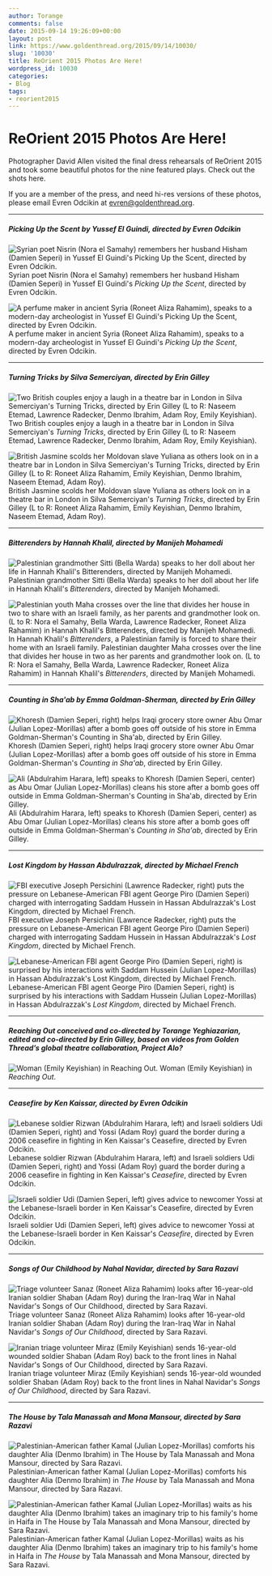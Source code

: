 ```yaml
---
author: Torange
comments: false
date: 2015-09-14 19:26:09+00:00
layout: post
link: https://www.goldenthread.org/2015/09/14/10030/
slug: '10030'
title: ReOrient 2015 Photos Are Here!
wordpress_id: 10030
categories:
- Blog
tags:
- reorient2015
---
```


# **ReOrient 2015 Photos Are Here!**



Photographer David Allen visited the final dress rehearsals of ReOrient 2015 and took some beautiful photos for the nine featured plays. Check out the shots here.
<!-- more -->
If you are a member of the press, and need hi-res versions of these photos, please email Evren Odcikin at [evren@goldenthread.org](mailto:evren@goldenthread.org).



* * *




##### **_Picking Up the Scent_ by Yussef El Guindi, directed by Evren Odcikin**


![Syrian poet Nisrin (Nora el Samahy) remembers her husband Hisham (Damien Seperi) in Yussef El Guindi's Picking Up the Scent, directed by Evren Odcikin.](https://www.goldenthread.org/wp-content/uploads/2015/09/ReOrient2015_01.png) 
Syrian poet Nisrin (Nora el Samahy) remembers her husband Hisham (Damien Seperi) in Yussef El Guindi's _Picking Up the Scent_, directed by Evren Odcikin.

![A perfume maker in ancient Syria (Roneet Aliza Rahamim), speaks to a modern-day archeologist in Yussef El Guindi's Picking Up the Scent, directed by Evren Odcikin.](https://www.goldenthread.org/wp-content/uploads/2015/09/ReOrient2015_03.png) 
A perfume maker in ancient Syria (Roneet Aliza Rahamim), speaks to a modern-day archeologist in Yussef El Guindi's _Picking Up the Scent_, directed by Evren Odcikin.
  



* * *





##### **_Turning Tricks_ by Silva Semerciyan, directed by Erin Gilley**


![Two British couples enjoy a laugh in a theatre bar in London in Silva Semerciyan's Turning Tricks, directed by Erin Gilley (L to R: Naseem Etemad, Lawrence Radecker, Denmo Ibrahim, Adam Roy, Emily Keyishian).](https://www.goldenthread.org/wp-content/uploads/2015/09/ReOrient2015_02.png) 
Two British couples enjoy a laugh in a theatre bar in London in Silva Semerciyan's _Turning Tricks_, directed by Erin Gilley (L to R: Naseem Etemad, Lawrence Radecker, Denmo Ibrahim, Adam Roy, Emily Keyishian).

![British Jasmine scolds her Moldovan slave Yuliana as others look on in a theatre bar in London in Silva Semerciyan's Turning Tricks, directed by Erin Gilley (L to R: Roneet Aliza Rahamim, Emily Keyishian, Denmo Ibrahim, Naseem Etemad, Adam Roy).](https://www.goldenthread.org/wp-content/uploads/2015/09/ReOrient2015_08.png) 
British Jasmine scolds her Moldovan slave Yuliana as others look on in a theatre bar in London in Silva Semerciyan's _Turning Tricks_, directed by Erin Gilley (L to R: Roneet Aliza Rahamim, Emily Keyishian, Denmo Ibrahim, Naseem Etemad, Adam Roy).
  



* * *





##### **_Bitterenders_ by Hannah Khalil, directed by Manijeh Mohamedi**


![Palestinian grandmother Sitti (Bella Warda) speaks to her doll about her life in Hannah Khalil's Bitterenders, directed by Manijeh Mohamedi.](https://www.goldenthread.org/wp-content/uploads/2015/09/ReOrient2015_06.png) 
Palestinian grandmother Sitti (Bella Warda) speaks to her doll about her life in Hannah Khalil's _Bitterenders_, directed by Manijeh Mohamedi.

![Palestinian youth Maha crosses over the line that divides her house in two to share with an Israeli family, as her parents and grandmother look on. (L to R: Nora el Samahy, Bella Warda, Lawrence Radecker, Roneet Aliza Rahamim) in Hannah Khalil's Bitterenders, directed by Manijeh Mohamedi.](https://www.goldenthread.org/wp-content/uploads/2015/09/ReOrient2015_07.png)
In Hannah Khalil's _Bitterenders_, a Palestinian family is forced to share their home with an Israeli family. Palestinian daughter Maha crosses over the line that divides her house in two as her parents and grandmother look on. (L to R: Nora el Samahy, Bella Warda, Lawrence Radecker, Roneet Aliza Rahamim) in Hannah Khalil's _Bitterenders_, directed by Manijeh Mohamedi.
  



* * *





##### **_Counting in Sha'ab_ by Emma Goldman-Sherman, directed by Erin Gilley**


![Khoresh (Damien Seperi, right) helps Iraqi grocery store owner Abu Omar (Julian Lopez-Morillas) after a bomb goes off outside of his store in Emma Goldman-Sherman's Counting in Sha'ab, directed by Erin Gilley.](https://www.goldenthread.org/wp-content/uploads/2015/09/ReOrient2015_04.png) 
Khoresh (Damien Seperi, right) helps Iraqi grocery store owner Abu Omar (Julian Lopez-Morillas) after a bomb goes off outside of his store in Emma Goldman-Sherman's _Counting in Sha'ab_, directed by Erin Gilley.

![Ali (Abdulrahim Harara, left) speaks to Khoresh (Damien Seperi, center) as Abu Omar (Julian Lopez-Morillas) cleans his store after a bomb goes off outside in Emma Goldman-Sherman's Counting in Sha'ab, directed by Erin Gilley.](https://www.goldenthread.org/wp-content/uploads/2015/09/ReOrient2015_05.png) 
Ali (Abdulrahim Harara, left) speaks to Khoresh (Damien Seperi, center) as Abu Omar (Julian Lopez-Morillas) cleans his store after a bomb goes off outside in Emma Goldman-Sherman's _Counting in Sha'ab_, directed by Erin Gilley.
  



* * *





##### **_Lost Kingdom_ by Hassan Abdulrazzak, directed by Michael French**


![FBI executive Joseph Persichini (Lawrence Radecker, right) puts the pressure on Lebanese-American FBI agent George Piro (Damien Seperi) charged with interrogating Saddam Hussein in Hassan Abdulrazzak's Lost Kingdom, directed by Michael French.](https://www.goldenthread.org/wp-content/uploads/2015/09/ReOrient2015_11.png) 
FBI executive Joseph Persichini (Lawrence Radecker, right) puts the pressure on Lebanese-American FBI agent George Piro (Damien Seperi) charged with interrogating Saddam Hussein in Hassan Abdulrazzak's _Lost Kingdom_, directed by Michael French.

![Lebanese-American FBI agent George Piro (Damien Seperi, right) is surprised by his interactions with Saddam Hussein (Julian Lopez-Morillas) in Hassan Abdulrazzak's Lost Kingdom, directed by Michael French.](https://www.goldenthread.org/wp-content/uploads/2015/09/ReOrient2015_12.png) 
Lebanese-American FBI agent George Piro (Damien Seperi, right) is surprised by his interactions with Saddam Hussein (Julian Lopez-Morillas) in Hassan Abdulrazzak's _Lost Kingdom_, directed by Michael French.
  



* * *





##### **_Reaching Out_ conceived and co-directed by Torange Yeghiazarian, edited and co-directed by Erin Gilley, based on videos from Golden Thread’s global theatre collaboration, Project Alo?**


![Woman (Emily Keyishian) in Reaching Out.](https://www.goldenthread.org/wp-content/uploads/2015/09/ReOrient2015_13.png) 
Woman (Emily Keyishian) in _Reaching Out_.
  



* * *





##### **_Ceasefire_ by Ken Kaissar, directed by Evren Odcikin**


![Lebanese soldier Rizwan (Abdulrahim Harara, left) and Israeli soldiers Udi (Damien Seperi, right) and Yossi (Adam Roy) guard the border during a 2006  ceasefire in fighting in Ken Kaissar's Ceasefire, directed by Evren Odcikin.](https://www.goldenthread.org/wp-content/uploads/2015/09/ReOrient2015_14.png) 
Lebanese soldier Rizwan (Abdulrahim Harara, left) and Israeli soldiers Udi (Damien Seperi, right) and Yossi (Adam Roy) guard the border during a 2006  ceasefire in fighting in Ken Kaissar's _Ceasefire_, directed by Evren Odcikin.

![Israeli soldier Udi (Damien Seperi, left) gives advice to newcomer Yossi at the Lebanese-Israeli border in Ken Kaissar's Ceasefire, directed by Evren Odcikin.](https://www.goldenthread.org/wp-content/uploads/2015/09/ReOrient2015_15.png) 
Israeli soldier Udi (Damien Seperi, left) gives advice to newcomer Yossi at the Lebanese-Israeli border in Ken Kaissar's _Ceasefire_, directed by Evren Odcikin.
  



* * *





##### **_Songs of Our Childhood_ by Nahal Navidar, directed by Sara Razavi**


![Triage volunteer Sanaz (Roneet Aliza Rahamim) looks after 16-year-old Iranian soldier Shaban (Adam Roy) during the Iran-Iraq War in Nahal Navidar's Songs of Our Childhood, directed by Sara Razavi.](https://www.goldenthread.org/wp-content/uploads/2015/09/ReOrient2015_16.png) 
Triage volunteer Sanaz (Roneet Aliza Rahamim) looks after 16-year-old Iranian soldier Shaban (Adam Roy) during the Iran-Iraq War in Nahal Navidar's _Songs of Our Childhood_, directed by Sara Razavi.

![Iranian triage volunteer Miraz (Emily Keyishian) sends 16-year-old wounded soldier Shaban (Adam Roy) back to the front lines in Nahal Navidar's Songs of Our Childhood, directed by Sara Razavi.](https://www.goldenthread.org/wp-content/uploads/2015/09/ReOrient2015_17.png) 
Iranian triage volunteer Miraz (Emily Keyishian) sends 16-year-old wounded soldier Shaban (Adam Roy) back to the front lines in Nahal Navidar's _Songs of Our Childhood_, directed by Sara Razavi.
  



* * *





##### **_The House_ by Tala Manassah and Mona Mansour, directed by Sara Razavi**


![Palestinian-American father Kamal (Julian Lopez-Morillas) comforts his daughter Alia (Denmo Ibrahim) in The House by Tala Manassah and Mona Mansour, directed by Sara Razavi.](https://www.goldenthread.org/wp-content/uploads/2015/09/Reorient2015_09.png) 
Palestinian-American father Kamal (Julian Lopez-Morillas) comforts his daughter Alia (Denmo Ibrahim) in _The House_ by Tala Manassah and Mona Mansour, directed by Sara Razavi.

![Palestinian-American father Kamal (Julian Lopez-Morillas) waits as his daughter Alia (Denmo Ibrahim) takes an imaginary trip to his family's home in Haifa in The House by Tala Manassah and Mona Mansour, directed by Sara Razavi.](https://www.goldenthread.org/wp-content/uploads/2015/09/ReOrient2015_10.png) 
Palestinian-American father Kamal (Julian Lopez-Morillas) waits as his daughter Alia (Denmo Ibrahim) takes an imaginary trip to his family's home in Haifa in _The House_ by Tala Manassah and Mona Mansour, directed by Sara Razavi.
